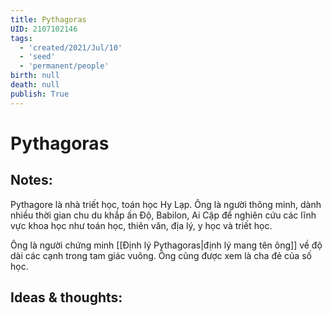 ```yaml
---
title: Pythagoras
UID: 2107102146
tags:
  - 'created/2021/Jul/10'
  - 'seed'
  - 'permanent/people'
birth: null
death: null
publish: True
---
```

# Pythagoras

## Notes:
Pythagore là nhà triết học, toán học Hy Lạp. Ông là người thông minh, dành nhiều thời gian chu du khắp ấn Độ, Babilon, Ai Cập để nghiên cứu các lĩnh vực khoa học như toán học, thiên văn, địa lý, y học và triết học.

Ông là người chứng minh [[Định lý Pythagoras|định lý mang tên ông]] về độ dài các cạnh trong tam giác vuông. Ông cũng được xem là cha đẻ của số học. 

## Ideas & thoughts:
